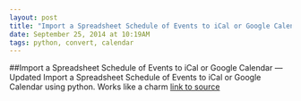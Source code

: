 ```yaml
---
layout: post
title: "Import a Spreadsheet Schedule of Events to iCal or Google Calendar — Updated"
date: September 25, 2014 at 10:19AM
tags: python, convert, calendar
---
```

##Import a Spreadsheet Schedule of Events to iCal or Google Calendar — Updated
Import a Spreadsheet Schedule of Events to iCal or Google Calendar using python.
Works like a charm
[link to source](http://ift.tt/1qxf7KQ) 
